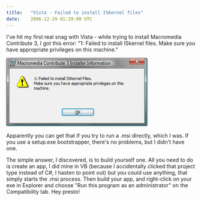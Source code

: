 ```yaml
---
title:   "Vista - Failed to install ISKernel files"
date:    2006-12-29 01:29:00 UTC
---
```


I've hit my first real snag with Vista - while trying to install Macromedia Contribute 3, I got this error: "1: Failed to install ISkernel files. Make sure you have appropriate privileges on this machine."

![](/assets/posts/vista-iskernel.jpg)

Apparently you can get that if you try to run a .msi directly, which I was. If you use a setup.exe bootstrapper, there's no problems, but I didn't have one.

The simple answer, I discovered, is to build yourself one. All you need to do is create an app, I did mine in VB (because I accidentally clicked that project type instead of C#, I hasten to point out) but you could use anything, that simply starts the .msi process. Then build your app, and right-click on your exe in Explorer and choose "Run this program as an administrator" on the Compatibility tab. Hey presto!